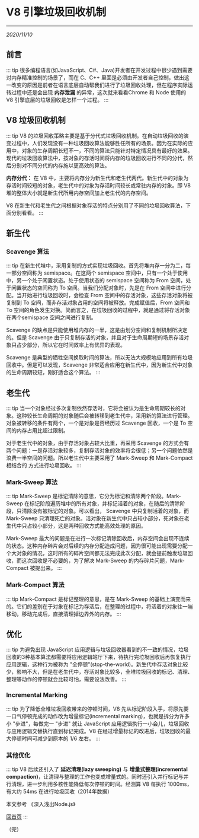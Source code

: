 # V8 引擎垃圾回收机制
---
*2020/11/10*

## 前言

::: tip
  很多编程语言(如JavaScript、C#、Java)开发者在开发过程中很少遇到需要对内存精准控制的场景了，而在 C、C++ 里面是必须由开发者自己控制，做出这一改变的原因是前者在语言底层自动帮我们进行了垃圾回收处理，但在程序实际运转过程中还是会出现 **内存泄漏** 的异常，这次就来看看Chrome 和 Node 使用的 V8 引擎底层的垃圾回收是怎样一个过程。
:::

## V8 垃圾回收机制

::: tip
  V8 的垃圾回收策略主要是基于分代式垃圾回收机制。在自动垃圾回收的演变过程中，人们发现没有一种垃圾回收算法能够胜任所有的场景。因为在实际的应用中，对象的生存周期长短不一，不同的算法只能针对特定情况具有最好的效果。现代的垃圾回收算法中，按对象的存活时间将内存的垃圾回收进行不同的分代，然后分别对不同分代的内存施以更高效的算法。

  **内存分代：** 在 V8 中，主要将内存分为新生代和老生代两代。新生代中的对象为存活时间较短的对象，老生代中的对象为存活时间较长或常驻内存的对象。即 V8 堆的整体大小就是新生代所用内存空间加上老生代的内存空间。

  V8 在新生代和老生代之间根据对象存活的特点分别用了不同的垃圾回收算法，下面分别看看。
:::

## 新生代

### Scavenge 算法

::: tip
  在新生代堆中，采用复制的方式实现垃圾回收。首先将堆内存一分为二，每一部分空间称为 semispace。在这两个 semispace 空间中，只有一个处于使用中，另一个处于闲置状态。处于使用状态的 semispace 空间称为 From 空间，处于闲置状态的空间称为 To 空间。当我们分配对象时，先是在 From 空间中进行分配。当开始进行垃圾回收时，会检查 From 空间中的存活对象，这些存活对象将被复制到 To 空间，而非存活对象占用的空间将被释放。完成赋值后，From 空间和 To 空间的角色发生对换。简而言之，在垃圾回收的过程中，就是通过将存活对象在两个semispace 空间之间进行复制。

  Scavenge 的缺点是只能使用堆内存的一半，这是由划分空间和复制机制所决定的。但是 Scavenge 由于只复制存活的对象，并且对于生命周期短的场景存活对象只占少部分，所以它在时间效率上有优异的表现。

  Scavenge 是典型的牺牲空间换取时间的算法，所以无法大规模地应用到所有垃圾回收中。但是可以发现，Scavenge 非常适合应用在新生代中，因为新生代中对象的生命周期较短，刚好适合这个算法。
:::

## 老生代

::: tip
  当一个对象经过多次复制依然存活时，它将会被认为是生命周期较长的对象。这种较长生命周期的对象随后会被转移到老生代中，采用新的算法进行管理。对象被转移的条件有两个，一个是对象是否经历过 Scavenge 回收，一个是 To 空间的内存占用比超过限制。

  对于老生代中的对象，由于存活对象占较大比重，再采用 Scavenge 的方式会有两个问题：一是存活对象较多，复制存活对象的效率将会很低；另一个问题依然是浪费一半空间的问题。所以老生代中主要采用了 Mark-Sweep 和 Mark-Compact 相结合的 方式进行垃圾回收。
:::

### Mark-Sweep 算法

::: tip
  Mark-Sweep 是标记清除的意思，它分为标记和清除两个阶段。Mark-Sweep 在标记阶段遍历堆中的所有对象，并标记活着的对象，在随后的清除阶段，只清除没有被标记的对象。可以看出， Scavenge 中只复制活着的对象，而 Mark-Sweep 只清理死亡的对象。活对象在新生代中只占较小部分，死对象在老生代中只占较小部分，这是两种回收方式能高效处理的原因。

  Mark-Sweep 最大的问题是在进行一次标记清除回收后，内存空间会出现不连续的状态。这种内存碎片会对后续的内存分配造成问题，因为很可能出现需要分配一个大对象的情况，这时所有的碎片空间都无法完成此次分配，就会提前触发垃圾回收，而这次回收是不必要的，为了解决 Mark-Sweep 的内存碎片问题，Mark-Compact 被提出来。
:::

### Mark-Compact 算法

::: tip
  Mark-Compact 是标记整理的意思，是在 Mark-Sweep 的基础上演变而来的。它们的差别在于对象在标记为存活后，在整理的过程中，将活着的对象往一端移动，移动完成后，直接清理掉边界外的内存。
:::

## 优化

::: tip
  为避免出现 JavaScript 应用逻辑与垃圾回收器看到的不一致的情况，垃圾回收的3种基本算法都需要将应用逻辑站厅下来，待执行完垃圾回收后再恢复执行应用逻辑，这种行为被称为 "全停顿"(stop-the-world)。新生代中存活对象比较少，影响不大，但是在老生代中，存活对象比较多，全堆垃圾回收的标记、清理、整理等动作的停顿就会比较可怕，需要设法改善。
:::

### Incremental Marking

::: tip
  为了降低全堆垃圾回收带来的停顿时间，V8 先从标记阶段入手，将原先要一口气停顿完成的动作改为增量标记(incremental marking)，也就是拆分为许多小 "步进"，每做完一 "步进" 就让 JavaScript 应用逻辑执行一小会儿，垃圾回收与应用逻辑交替执行直到标记完成。V8 在经过增量标记的改进后，垃圾回收的最大停顿时间可减少到原本的 1/6 左右。
:::

### 其他优化

::: tip
  V8 后续还引入了 **延迟清理(lazy sweeping)** 与 **增量式整理(incremental compaction)**，让清理与整理的工作也变成增量式的。同时还引入并行标记与并行清理，进一步利用多核性能降低每次停顿的时间。经测算 V8 每执行 1000ms，有大约 54ms 在进行垃圾回收（2014年数据）

  本文参考 《深入浅出Node.js》

  [回首页](/frontend)
:::

（完）